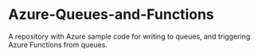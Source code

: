 # Azure-Queues-and-Functions
A repository with Azure sample code for writing to queues, and triggering Azure Functions from queues.

